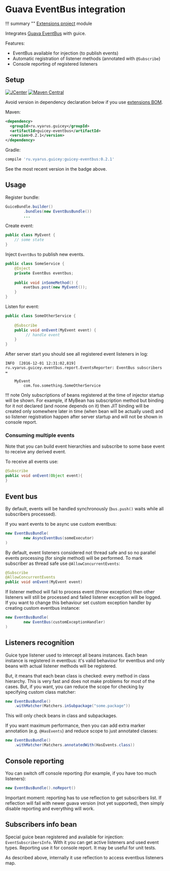# Guava EventBus integration

!!! summary ""
    [Extensions project](https://github.com/xvik/dropwizard-guicey-ext/tree/master/guicey-eventbus) module


Integrates [Guava EventBus](https://github.com/google/guava/wiki/EventBusExplained) with guice.
 
Features:

* EventBus available for injection (to publish events)
* Automatic registration of listener methods (annotated with `@Subscribe`)
* Console reporting of registered listeners
 
## Setup

[![JCenter](https://img.shields.io/bintray/v/vyarus/xvik/dropwizard-guicey-ext.svg?label=jcenter)](https://bintray.com/vyarus/xvik/dropwizard-guicey-ext/_latestVersion)
[![Maven Central](https://img.shields.io/maven-central/v/ru.vyarus.guicey/guicey-eventbus.svg?style=flat)](https://maven-badges.herokuapp.com/maven-central/ru.vyarus.guicey/guicey-eventbus)

Avoid version in dependency declaration below if you use [extensions BOM](bom.md). 

Maven:

```xml
<dependency>
  <groupId>ru.vyarus.guicey</groupId>
  <artifactId>guicey-eventbus</artifactId>
  <version>0.2.1</version>
</dependency>
```

Gradle:

```groovy
compile 'ru.vyarus.guicey:guicey-eventbus:0.2.1'
```

See the most recent version in the badge above.

## Usage

Register bundle:

```java
GuiceBundle.builder()        
        .bundles(new EventBusBundle())
        ...
```

Create event:

```java
public class MyEvent {
    // some state
}
```

Inject `EventBus` to publish new events.

```java
public class SomeService {
    @Inject
    private EventBus eventbus;    
    
    public void inSomeMethod() {
        evetbus.post(new MyEvent());
    }
}
```

Listen for event:

```java
public class SomeOtherService {
    
    @Subscribe
    public void onEvent(MyEvent event) {
         // handle event   
    }
}
```

After server start you should see all registered event listeners in log:

```
INFO  [2016-12-01 12:31:02,819] ru.vyarus.guicey.eventbus.report.EventsReporter: EventBus subscribers = 

    MyEvent
        com.foo.something.SomeOtherService        

```

!!! note 
    Only subscriptions of beans registered at the time of injector startup will be shown.
    For example, if MyBean has subscription method but binding for it not declared (and noone depends on it)
    then JIT binding will be created only somewhere later in time (when bean will be actually used) and 
    so listener registration happen after server startup and will not be shown in console report.

### Consuming multiple events
  
Note that you can build event hierarchies and subscribe to some base event to receive any derived event.   

To receive all events use:

```java
@Subscribe
public void onEvent(Object event){    
}
```
  
## Event bus 

By default, events will be handled synchronously (`bus.push()` waits while all subscribers processed).
 
If you want events to be async use custom eventbus:
 
```java
new EventBusBundle(
        new AsyncEventBus(someExecutor)
)
``` 

By default, event listeners considered not thread safe and so no parallel events processing (for single method) 
will be performed. To mark subscriber as thread safe use `@AllowConcurrentEvents`:

```java
@Subscribe
@AllowConcurrentEvents
public void onEvent(MyEvent event)      
```

If listener method will fail to process event (throw exception) then other listeners will still be processed
and failed listener exception will be logged. If you want to change this behaviour set custom exception 
handler by creating custom eventbus instance:

```java
new EventBusBundle(
        new EventBus(customExceptionHandler)
)
```

## Listeners recognition

Guice type listener used to intercept all beans instances. Each bean instance is registered in eventbus: 
it's valid behaviour for eventbus and only beans with actual listener methods will be registered.

But, it means that each bean class is checked: every method in class hierarchy. This is very fast and
does not make problems for most of the cases. But, if you want, you can reduce the scope for checking by
specifying custom class matcher:
 
```java
new EventBusBundle()
    .withMatcher(Matchers.inSubpackage("some.package"))
```

This will only check beans in class and subpackages.

If you want maximum performance, then you can add extra marker annotation (e.g. `@HasEvents`) and reduce
scope to just annotated classes:

```java
new EventBusBundle()
    .withMatcher(Matchers.annotatedWith(HasEvents.class))
```


## Console reporting

You can switch off console reporting (for example, if you have too much listeners):

```java
new EventBusBundle().noReport()
```

Important moment: reporting has to use reflection to get subscribers list. If reflection will fail with newer guava version
(not yet supported), then simply disable reporting and everything will work.

## Subscribers info bean

Special guice bean registered and available for injection: `EventSubscribersInfo`.
With it you can get active listeners and used event types. Reporting use it for console report.
It may be useful for unit tests.

As described above, internally it use reflection to access eventbus listeners map. 
